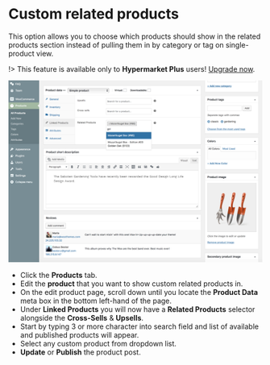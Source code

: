 # Custom related products

This option allows you to choose which products should show in the related products section instead of pulling them in by category or tag on single-product view.

!> This feature is available only to **Hypermarket Plus** users! [Upgrade now](https://www.mypreview.one).

![Custom related products](img/choose-custom-related-products.png)

* Click the **Products** tab.
* Edit the **product** that you want to show custom related products in.
* On the edit product page, scroll down until you locate the **Product Data** meta box in the bottom left-hand of the page.
* Under **Linked Products** you will now have a **Related Products** selector alongside the **Cross-Sells** & **Upsells**.
* Start by typing 3 or more character into search field and list of available and published products will appear.
* Select any custom product from dropdown list.
* **Update** or **Publish** the product post.
